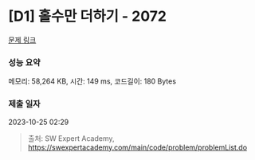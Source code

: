 # [D1] 홀수만 더하기 - 2072 

[문제 링크](https://swexpertacademy.com/main/code/problem/problemDetail.do?contestProbId=AV5QSEhaA5sDFAUq) 

### 성능 요약

메모리: 58,264 KB, 시간: 149 ms, 코드길이: 180 Bytes

### 제출 일자

2023-10-25 02:29



> 출처: SW Expert Academy, https://swexpertacademy.com/main/code/problem/problemList.do